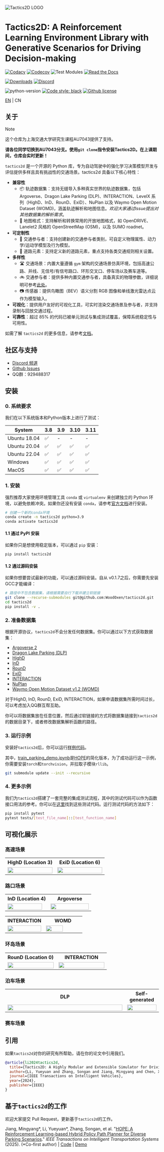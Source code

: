 ![Tactics2D LOGO](https://cdn.jsdelivr.net/gh/MotacillaAlba/image-storage@main/img/Tactics_LOGO_long.jpg)

# Tactics2D: A Reinforcement Learning Environment Library with Generative Scenarios for Driving Decision-making

[![Codacy](https://app.codacy.com/project/badge/Grade/2bb48186b56d4e3ab963121a5923d6b5)](https://app.codacy.com/gh/WoodOxen/tactics2d/dashboard?utm_source=gh&utm_medium=referral&utm_content=&utm_campaign=Badge_grade)
[![Codecov](https://codecov.io/gh/WoodOxen/tactics2d/graph/badge.svg?token=X81Z6AOIMV)](https://codecov.io/gh/WoodOxen/tactics2d)
![Test Modules](https://github.com/WoodOxen/tactics2d/actions/workflows/test_modules.yml/badge.svg?)
[![Read the Docs](https://img.shields.io/readthedocs/tactics2d)](https://tactics2d.readthedocs.io/en/latest/)

[![Downloads](https://img.shields.io/pypi/dm/tactics2d)](https://pypi.org/project/tactics2d/)
[![Discord](https://img.shields.io/discord/1209363816912126003)](https://discordapp.com/widget?id=1209363816912126003&theme=system)

![python-version](https://img.shields.io/badge/Python-3.8%20%7C%203.9%20%7C%203.10%20%7C%203.11-blue)
[![Code style: black](https://img.shields.io/badge/code%20style-black-000000.svg)](https://github.com/psf/black)
[![Github license](https://img.shields.io/github/license/WoodOxen/tactics2d)](https://github.com/WoodOxen/tactics2d/blob/dev/LICENSE)

[EN](README.md) | CN

## 关于

> [!note]
> 这个仓库为上海交通大学研究生课程AU7043提供了支持。
>
> **请各位同学切换到AU7043分支。使用`git clone`指令安装Tactics2D。在上课期间，仓库会实时更新！**

`tactics2d` 是一个开源的 Python 库，专为自动驾驶中的强化学习决策模型开发与评估提供多样且具有挑战性的交通场景。tactics2d 具备以下核心特性：

- **兼容性**
  - 📦 轨迹数据集：支持无缝导入多种真实世界的轨迹数据集，包括 Argoverse、Dragon Lake Parking (DLP)、INTERACTION、LevelX 系列（HighD、InD、RounD、ExiD）、NuPlan 以及 Waymo Open Motion Dataset (WOMD)，涵盖轨迹解析和地图信息。*欢迎大家通过Issue提出对其他数据集的解析需求*。
  - 📄 地图格式：支持解析和转换常用的开放地图格式，如 OpenDRIVE、Lanelet2 风格的 OpenStreetMap (OSM)，以及 SUMO roadnet。
- **可定制性**
  - 🚗 交通参与者：支持创建新的交通参与者类别，可自定义物理属性、动力学/运动学模型及行为模型。
  - 🚧 道路元素：支持定义新的道路元素，重点支持各类交通规则相关设置。
- **多样性**
  - 🛣️ 交通场景：内置大量遵循 `gym` 架构的交通场景仿真环境，包括高速公路、并线、无信号/有信号路口、环形交叉口、停车场以及赛车道等。
  - 🚲 交通参与者：提供多种内置交通参与者，具备真实的物理参数，详细说明可参考[此处](https://tactics2d.readthedocs.io/en/latest/api/participant/#templates-for-traffic-participants)。
  - 📷 传感器：提供鸟瞰图（BEV）语义分割 RGB 图像和单线激光雷达点云作为模型输入。
- **可视化**：提供用户友好的可视化工具，可实时渲染交通场景及参与者，并支持录制与回放交通过程。
- **可靠性**：超过 85% 的代码已被单元测试与集成测试覆盖，保障系统稳定性与可用性。

如需了解 `tactics2d` 的更多信息，请参考[文档](https://tactics2d.readthedocs.io/en/latest/)。

## 社区与支持

- [Discord 频道](https://discord.gg/bJ5yHT3bcd)
- [Github Issues](https://github.com/WoodOxen/tactics2d/issues)
- QQ群：929488317

## 安装

### 0. 系统要求

我们在以下系统版本和Python版本上进行了测试：

| System | 3.8 | 3.9 | 3.10 | 3.11 |
| --- | --- | --- | --- | --- |
| Ubuntu 18.04 | :white_check_mark: | - | - | - |
| Ubuntu 20.04 | :white_check_mark: | :white_check_mark: | :white_check_mark: | :white_check_mark: |
| Ubuntu 22.04 | :white_check_mark: | :white_check_mark: | :white_check_mark: | :white_check_mark: |
| Windows | :white_check_mark: | :white_check_mark: | :white_check_mark: | :white_check_mark: |
| MacOS | :white_check_mark: | :white_check_mark: | :white_check_mark: | :white_check_mark: |

### 1. 安装

强烈推荐大家使用环境管理工具 `conda` 或 `virtualenv` 来创建独立的 Python 环境，以避免依赖冲突。如果你还没有安装 `conda`，请参考[官方文档](https://docs.conda.io/projects/conda/en/latest/user-guide/install/index.html)进行安装。

```bash
# 创建一个新的conda环境
conda create -n tactics2d python=3.9
conda activate tactics2d
```

#### 1.1 通过 PyPI 安装

如果你只是想使用稳定版本，可以通过 `pip` 安装：

```bash
pip install tactics2d
```

#### 1.2 通过源码安装

如果你想要尝试最新的功能，可以通过源码安装。自从 v0.1.7之后，你需要先安装GCC才能编译：

```bash
# 路径中不包含数据集，请根据需要自行下载并建立软链接
git clone --recurse-submodules git@github.com:WoodOxen/tactics2d.git
cd tactics2d
pip install -v .
```

### 2. 准备数据集

根据开源协议，`tactics2d`不会分发任何数据集。你可以通过以下方式获取数据集：

- [Argoverse 2](https://www.argoverse.org/av2.html)
- [Dragon Lake Parking (DLP)](https://sites.google.com/berkeley.edu/dlp-dataset)
- [HighD](https://www.highd-dataset.com/)
- [InD](https://www.ind-dataset.com/)
- [RounD](https://www.round-dataset.com/)
- [ExiD](https://www.exid-dataset.com/)
- [INTERACTION](http://interaction-dataset.com/)
- [NuPlan](https://www.nuscenes.org/nuplan)
- [Waymo Open Motion Dataset v1.2 (WOMD)](https://waymo.com/open/about/)

对于HighD, InD, RounD, ExiD, INTERACTION，如果申请数据集所需时间过长，可以考虑加入QQ群互帮互助。

你可以将数据集放在任意位置，然后通过软链接的方式将数据集链接到`tactics2d`的数据目录下，或者修改数据集解析函数的路径。

### 3. 运行示例

安装好`tactics2d`后，你可以运行[样例代码](docs/tutorials)。

其中，[train_parking_demo.ipynb](docs/tutorial/train_parking_demo.ipynb)是[HOPE](https://github.com/jiamiya/HOPE)的简化版本，为了成功运行这一示例，你需要安装`torch`和`torchvision`，并拉取子模块`rllib`。

```bash
git submodule update --init --recursive
```

### 4. 更多示例

我们为`tactics2d`搭建了一套完整的集成测试流程，其中的测试代码可以作为函数接口用法的参考。你可以在[这里](tests)找到这些测试代码。运行测试代码的方法如下：

```bash
pip install pytest
pytest tests/[test_file_name]::[test_function_name]
```

## 可视化展示

### 高速场景

<table>
  <tr>
    <th>HighD (Location 3)</th>
    <th>ExiD (Location 6)</th>
  </tr>
  <tr>
    <td valign="top" width="50%">
    <img src="docs/assets/replay_dataset/highD_loc_3.gif" align="left" style="width: 100%" />
    </td>
    <td valign="top" width="50%">
    <img src="docs/assets/replay_dataset/exiD_loc_6.gif" align="left" style="width: 100%" />
    </td>
  </tr>
</table>

### 路口场景

<table>
  <tr>
    <th>InD (Location 4)</th>
    <th>Argoverse</th>
  </tr>
  <tr>
    <td valign="top" width="50%">
    <img src="docs/assets/replay_dataset/inD_loc_4.gif" align="left" style="width: 95%" />
    </td>
    <td valign="top" width="50%">
    <img src="docs/assets/replay_dataset/argoverse_sample.gif" align="left" style="width: 100%" />
    </td>
  </tr>
</table>

<table>
  <tr>
    <th>INTERACTION</th>
    <th>WOMD</th>
  </tr>
  <tr>
    <td valign="top" width="50%">
    <img src="docs/assets/replay_dataset/DR_USA_Intersection_GL.gif" align="left" style="width: 100%" />
    </td>
    <td valign="top" width="50%">
    <img src="docs/assets/replay_dataset/womd_sample.gif" align="left" style="width: 70%" />
    </td>
  </tr>
</table>

### 环岛场景

<table>
  <tr>
    <th>RounD (Location 0)</th>
    <th>INTERACTION</th>
  </tr>
  <tr>
    <td valign="top" width="50%">
    <img src="docs/assets/replay_dataset/rounD_loc_0.gif" align="left" style="width: 100%" />
    </td>
    <td valign="top" width="50%">
    <img src="docs/assets/replay_dataset/DR_DEU_Roundabout_OF.gif" align="left" style="width: 100%" />
    </td>
  </tr>
</table>

### 泊车场景

<table>
  <tr>
    <th>DLP</th>
    <th>Self-generated</th>
  </tr>
  <tr>
    <td valign="top" width="70%">
    <img src="docs/assets/replay_dataset/DLP_sample.gif" align="left" style="width: 100%" />
    </td>
    <td valign="top" width="20%">
    <img src="" align="left" style="width: 100%" />
    </td>
  </tr>
</table>

### 赛车场景

## 引用

如果`tactics2d`对你的研究有所帮助，请在你的论文中引用我们。

```bibtex
@article{li2024tactics2d,
  title={Tactics2D: A Highly Modular and Extensible Simulator for Driving Decision-Making},
  author={Li, Yueyuan and Zhang, Songan and Jiang, Mingyang and Chen, Xingyuan and Yang, Jing and Qian, Yeqiang and Wang, Chunxiang and Yang, Ming},
  journal={IEEE Transactions on Intelligent Vehicles},
  year={2024},
  publisher={IEEE}
}
```

## 基于`tactics2d`的工作

欢迎大家提交 Pull Request，更新基于`tactics2d`的工作。

Jiang, Mingyang\*, Li, Yueyuan\*, Zhang, Songan, et al. "[HOPE: A Reinforcement Learning-based Hybrid Policy Path Planner for Diverse Parking Scenarios](https://arxiv.org/abs/2405.20579)." *IEEE Transactions on Intelligent Transportation Systems* (2025). (\*Co-first author) | [Code](https://github.com/jiamiya/HOPE) | [Demo](https://www.youtube.com/watch?v=62w9qhjIuRI)
